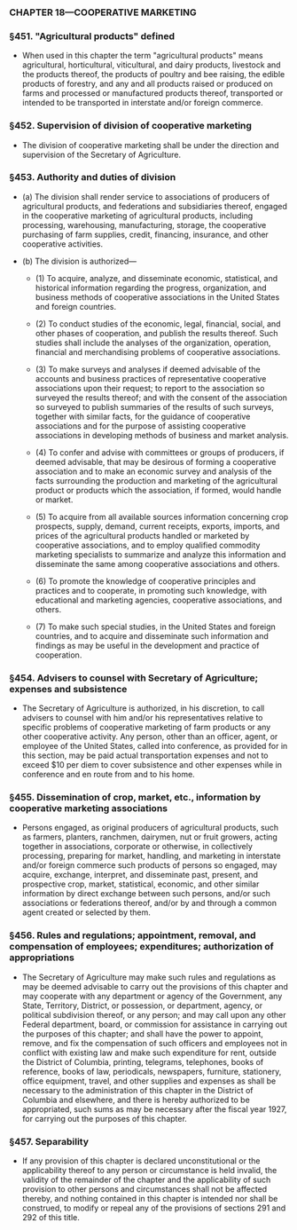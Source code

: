 ### **CHAPTER 18—COOPERATIVE MARKETING**

### §451. "Agricultural products" defined
* When used in this chapter the term "agricultural products" means agricultural, horticultural, viticultural, and dairy products, livestock and the products thereof, the products of poultry and bee raising, the edible products of forestry, and any and all products raised or produced on farms and processed or manufactured products thereof, transported or intended to be transported in interstate and/or foreign commerce.

### §452. Supervision of division of cooperative marketing
* The division of cooperative marketing shall be under the direction and supervision of the Secretary of Agriculture.

### §453. Authority and duties of division
* (a) The division shall render service to associations of producers of agricultural products, and federations and subsidiaries thereof, engaged in the cooperative marketing of agricultural products, including processing, warehousing, manufacturing, storage, the cooperative purchasing of farm supplies, credit, financing, insurance, and other cooperative activities.

* (b) The division is authorized—

  * (1) To acquire, analyze, and disseminate economic, statistical, and historical information regarding the progress, organization, and business methods of cooperative associations in the United States and foreign countries.

  * (2) To conduct studies of the economic, legal, financial, social, and other phases of cooperation, and publish the results thereof. Such studies shall include the analyses of the organization, operation, financial and merchandising problems of cooperative associations.

  * (3) To make surveys and analyses if deemed advisable of the accounts and business practices of representative cooperative associations upon their request; to report to the association so surveyed the results thereof; and with the consent of the association so surveyed to publish summaries of the results of such surveys, together with similar facts, for the guidance of cooperative associations and for the purpose of assisting cooperative associations in developing methods of business and market analysis.

  * (4) To confer and advise with committees or groups of producers, if deemed advisable, that may be desirous of forming a cooperative association and to make an economic survey and analysis of the facts surrounding the production and marketing of the agricultural product or products which the association, if formed, would handle or market.

  * (5) To acquire from all available sources information concerning crop prospects, supply, demand, current receipts, exports, imports, and prices of the agricultural products handled or marketed by cooperative associations, and to employ qualified commodity marketing specialists to summarize and analyze this information and disseminate the same among cooperative associations and others.

  * (6) To promote the knowledge of cooperative principles and practices and to cooperate, in promoting such knowledge, with educational and marketing agencies, cooperative associations, and others.

  * (7) To make such special studies, in the United States and foreign countries, and to acquire and disseminate such information and findings as may be useful in the development and practice of cooperation.

### §454. Advisers to counsel with Secretary of Agriculture; expenses and subsistence
* The Secretary of Agriculture is authorized, in his discretion, to call advisers to counsel with him and/or his representatives relative to specific problems of cooperative marketing of farm products or any other cooperative activity. Any person, other than an officer, agent, or employee of the United States, called into conference, as provided for in this section, may be paid actual transportation expenses and not to exceed $10 per diem to cover subsistence and other expenses while in conference and en route from and to his home.

### §455. Dissemination of crop, market, etc., information by cooperative marketing associations
* Persons engaged, as original producers of agricultural products, such as farmers, planters, ranchmen, dairymen, nut or fruit growers, acting together in associations, corporate or otherwise, in collectively processing, preparing for market, handling, and marketing in interstate and/or foreign commerce such products of persons so engaged, may acquire, exchange, interpret, and disseminate past, present, and prospective crop, market, statistical, economic, and other similar information by direct exchange between such persons, and/or such associations or federations thereof, and/or by and through a common agent created or selected by them.

### §456. Rules and regulations; appointment, removal, and compensation of employees; expenditures; authorization of appropriations
* The Secretary of Agriculture may make such rules and regulations as may be deemed advisable to carry out the provisions of this chapter and may cooperate with any department or agency of the Government, any State, Territory, District, or possession, or department, agency, or political subdivision thereof, or any person; and may call upon any other Federal department, board, or commission for assistance in carrying out the purposes of this chapter; and shall have the power to appoint, remove, and fix the compensation of such officers and employees not in conflict with existing law and make such expenditure for rent, outside the District of Columbia, printing, telegrams, telephones, books of reference, books of law, periodicals, newspapers, furniture, stationery, office equipment, travel, and other supplies and expenses as shall be necessary to the administration of this chapter in the District of Columbia and elsewhere, and there is hereby authorized to be appropriated, such sums as may be necessary after the fiscal year 1927, for carrying out the purposes of this chapter.

### §457. Separability
* If any provision of this chapter is declared unconstitutional or the applicability thereof to any person or circumstance is held invalid, the validity of the remainder of the chapter and the applicability of such provision to other persons and circumstances shall not be affected thereby, and nothing contained in this chapter is intended nor shall be construed, to modify or repeal any of the provisions of sections 291 and 292 of this title.
